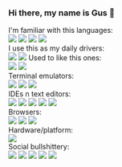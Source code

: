 ### Hi there, my name is Gus 👋
I'm familiar with this languages:<br>
 <img src="https://img.shields.io/badge/Python-FFD43B?style=for-the-badge&logo=python&logoColor=blue" /> <img src="https://img.shields.io/badge/JavaScript-323330?style=for-the-badge&logo=javascript&logoColor=F7DF1E" /> <img src="https://img.shields.io/badge/HTML5-E34F26?style=for-the-badge&logo=html5&logoColor=white" /> <img src="https://img.shields.io/badge/CSS3-1572B6?style=for-the-badge&logo=css3&logoColor=white" /><br>
I use this as my daily drivers:<br>
<img src="https://img.shields.io/badge/Linux_Mint-87CF3E?style=for-the-badge&logo=linux-mint&logoColor=white">
<img src="https://img.shields.io/badge/Arch_Linux-1793D1?style=for-the-badge&logo=arch-linux&logoColor=white">
Used to like this ones:<br>
<img src="https://img.shields.io/badge/Gentoo-54487A?style=for-the-badge&logo=gentoo&logoColor=white" /> <img src="https://img.shields.io/badge/manjaro-35BF5C?style=for-the-badge&logo=manjaro&logoColor=white" /> <br>
Terminal emulators:<br>
<img src="https://img.shields.io/badge/GNU%20Bash-4EAA25?style=for-the-badge&logo=GNU%20Bash&logoColor=white" /> <img src="https://img.shields.io/badge/tmux-1BB91F?style=for-the-badge&logo=tmux&logoColor=white" /> <img src="https://img.shields.io/badge/alacritty-F46D01?style=for-the-badge&logo=alacritty&logoColor=white" /> <br>
IDEs n text editors:<br>
<img src="https://img.shields.io/badge/VIM-%2311AB00.svg?&style=for-the-badge&logo=vim&logoColor=white" />
<img src="https://img.shields.io/badge/sublime_text-%23575757.svg?&style=for-the-badge&logo=sublime-text&logoColor=important" />
<img src="https://img.shields.io/badge/IntelliJ_IDEA-000000.svg?style=for-the-badge&logo=intellij-idea&logoColor=white">
<img src="https://img.shields.io/badge/PyCharm-000000.svg?&style=for-the-badge&logo=PyCharm&logoColor=white" />
<img src="https://img.shields.io/badge/Visual_Studio_Code-0078D4?style=for-the-badge&logo=visual%20studio%20code&logoColor=white" /><br>
Browsers:<br>
<img src="https://img.shields.io/badge/Firefox_Browser-FF7139?style=for-the-badge&logo=Firefox-Browser&logoColor=white" />
<img src="https://img.shields.io/badge/Vivaldi-EF3939?style=for-the-badge&logo=Vivaldi&logoColor=white" />
<img src="https://img.shields.io/badge/Tor_Browser-7D4698?style=for-the-badge&logo=Tor-Browser&logoColor=white" /><br>
Hardware/platform:<br>
<img src="https://img.shields.io/badge/AMD%20Radeon_RX_5500-ED1C24?style=for-the-badge&logo=amd&logoColor=white" /><br>
Social bullshittery:<br>
<img src="https://img.shields.io/badge/DeviantArt-05CC47?style=for-the-badge&logo=deviantart&logoColor=white" />
<img src="https://img.shields.io/badge/Quora-%23B92B27.svg?&style=for-the-badge&logo=Quora&logoColor=white" />
<img src="https://img.shields.io/badge/Reddit-FF4500?style=for-the-badge&logo=reddit&logoColor=white" />
<img src="https://img.shields.io/badge/SoundCloud-FF3300?style=for-the-badge&logo=soundcloud&logoColor=white" />
<img src="https://img.shields.io/badge/Spotify-1ED760?&style=for-the-badge&logo=spotify&logoColor=white" /><br>

<!--
**dgguus/dgguus** is a ✨ _special_ ✨ repository because its `README.md` (this file) appears on your GitHub profile.
Here are some ideas to get you started:

- 🔭 I’m currently working on ...
- 🌱 I’m currently learning ...
- 👯 I’m looking to collaborate on ...
- 🤔 I’m looking for help with ...
- 💬 Ask me about ...
- 📫 How to reach me: ...
- 😄 Pronouns: ...
- ⚡ Fun fact: ...
-->
